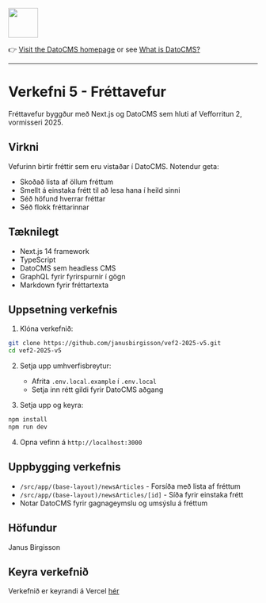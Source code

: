 <!--datocms-autoinclude-header start-->

<a href="https://www.datocms.com/"><img src="https://www.datocms.com/images/full_logo.svg" height="60"></a>

👉 [Visit the DatoCMS homepage](https://www.datocms.com) or see [What is DatoCMS?](#what-is-datocms)

---

<!--datocms-autoinclude-header end-->

# Verkefni 5 - Fréttavefur

Fréttavefur byggður með Next.js og DatoCMS sem hluti af Vefforritun 2, vormisseri 2025.

## Virkni

Vefurinn birtir fréttir sem eru vistaðar í DatoCMS. Notendur geta:
- Skoðað lista af öllum fréttum
- Smellt á einstaka frétt til að lesa hana í heild sinni
- Séð höfund hverrar fréttar
- Séð flokk fréttarinnar

## Tæknilegt

- Next.js 14 framework
- TypeScript
- DatoCMS sem headless CMS
- GraphQL fyrir fyrirspurnir í gögn
- Markdown fyrir fréttartexta

## Uppsetning verkefnis

1. Klóna verkefnið:
```bash
git clone https://github.com/janusbirgisson/vef2-2025-v5.git
cd vef2-2025-v5
```

2. Setja upp umhverfisbreytur:
   - Afrita `.env.local.example` í `.env.local`
   - Setja inn rétt gildi fyrir DatoCMS aðgang

3. Setja upp og keyra:
```bash
npm install
npm run dev
```

4. Opna vefinn á `http://localhost:3000`

## Uppbygging verkefnis

- `/src/app/(base-layout)/newsArticles` - Forsíða með lista af fréttum
- `/src/app/(base-layout)/newsArticles/[id]` - Síða fyrir einstaka frétt
- Notar DatoCMS fyrir gagnageymslu og umsýslu á fréttum

## Höfundur

Janus Birgisson

## Keyra verkefnið

Verkefnið er keyrandi á Vercel [hér](https://vef2-2025-v5-242w0aifh-janusbirgissons-projects.vercel.app/)

